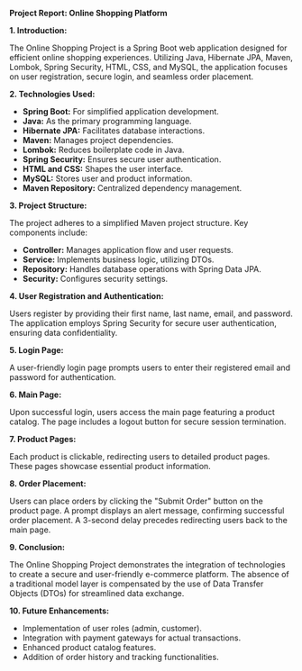 **Project Report: Online Shopping Platform**

**1. Introduction:**

The Online Shopping Project is a Spring Boot web application designed for efficient online shopping experiences. Utilizing Java, Hibernate JPA, Maven, Lombok, Spring Security, HTML, CSS, and MySQL, the application focuses on user registration, secure login, and seamless order placement.

**2. Technologies Used:**

- **Spring Boot:** For simplified application development.
- **Java:** As the primary programming language.
- **Hibernate JPA:** Facilitates database interactions.
- **Maven:** Manages project dependencies.
- **Lombok:** Reduces boilerplate code in Java.
- **Spring Security:** Ensures secure user authentication.
- **HTML and CSS:** Shapes the user interface.
- **MySQL:** Stores user and product information.
- **Maven Repository:** Centralized dependency management.

**3. Project Structure:**

The project adheres to a simplified Maven project structure. Key components include:

- **Controller:** Manages application flow and user requests.
- **Service:** Implements business logic, utilizing DTOs.
- **Repository:** Handles database operations with Spring Data JPA.
- **Security:** Configures security settings.

**4. User Registration and Authentication:**

Users register by providing their first name, last name, email, and password. The application employs Spring Security for secure user authentication, ensuring data confidentiality.

**5. Login Page:**

A user-friendly login page prompts users to enter their registered email and password for authentication.

**6. Main Page:**

Upon successful login, users access the main page featuring a product catalog. The page includes a logout button for secure session termination.

**7. Product Pages:**

Each product is clickable, redirecting users to detailed product pages. These pages showcase essential product information.

**8. Order Placement:**

Users can place orders by clicking the "Submit Order" button on the product page. A prompt displays an alert message, confirming successful order placement. A 3-second delay precedes redirecting users back to the main page.

**9. Conclusion:**

The Online Shopping Project demonstrates the integration of technologies to create a secure and user-friendly e-commerce platform. The absence of a traditional model layer is compensated by the use of Data Transfer Objects (DTOs) for streamlined data exchange.

**10. Future Enhancements:**

- Implementation of user roles (admin, customer).
- Integration with payment gateways for actual transactions.
- Enhanced product catalog features.
- Addition of order history and tracking functionalities.
